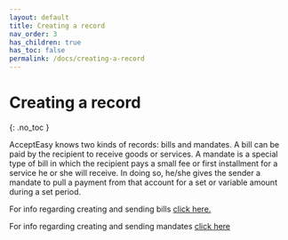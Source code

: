 ```yaml
---
layout: default
title: Creating a record
nav_order: 3
has_children: true
has_toc: false
permalink: /docs/creating-a-record
---
```


# Creating a record
{: .no_toc }

AcceptEasy knows two kinds of records: bills and mandates. A bill can be paid by the recipient to receive goods or services. A mandate is a special type of bill in which the recipient pays a small fee or first installment for a service he or she will receive. In doing so, he/she gives the sender a mandate to pull a payment from that account for a set or variable amount during a set period.

For info regarding creating and sending bills [click here.](creating-a-record/bills)

For info regarding creating and sending mandates [click here](creating-a-record/mandates)